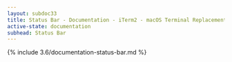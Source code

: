 ```yaml
---
layout: subdoc33
title: Status Bar - Documentation - iTerm2 - macOS Terminal Replacement
active-state: documentation
subhead: Status Bar
---
```

{% include 3.6/documentation-status-bar.md %}

